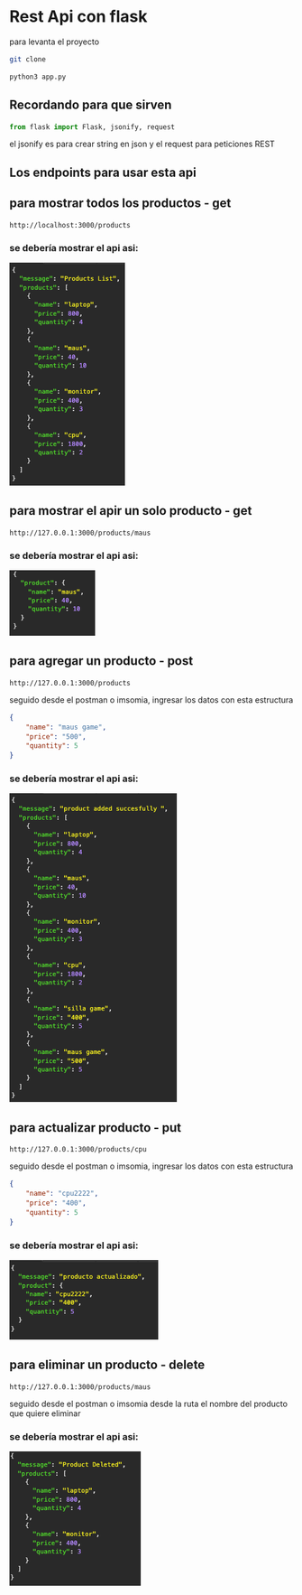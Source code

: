 # Rest Api con flask 
para levanta el proyecto 
```bash 
git clone 
```
```bash
python3 app.py 
```

## Recordando para que sirven 
```py 
from flask import Flask, jsonify, request
```
el jsonify es para crear string en json 
y el request para peticiones REST
## Los endpoints para usar esta api 
## para mostrar todos los productos - get
```route
http://localhost:3000/products
``` 
### se debería mostrar el api asi: 
<img src="./img/todos_productos.png">


## para mostrar el apir un solo producto - get
```route
http://127.0.0.1:3000/products/maus
```
### se debería mostrar el api asi: 
<img src="./img/detalle_producto.png">

## para agregar un producto - post
```route 
http://127.0.0.1:3000/products
```
seguido desde el postman o imsomia, ingresar los datos con esta estructura 
```json 
{
	"name": "maus game",
	"price": "500",
	"quantity": 5
}
```
### se debería mostrar el api asi: 
<img src="./img/producto_agregad.png">

## para actualizar producto - put
```route
http://127.0.0.1:3000/products/cpu
```
seguido desde el postman o imsomia, ingresar los datos con esta estructura
```json
{
	"name": "cpu2222",
	"price": "400",
	"quantity": 5
}
```
### se debería mostrar el api asi: 
<img src="./img/producto_actualizado.png">

## para eliminar un producto - delete 
```route
http://127.0.0.1:3000/products/maus
```
seguido desde el postman o imsomia desde la ruta el nombre del producto que quiere eliminar 
### se debería mostrar el api asi: 
<img src="./img/producto_eliminado.png">








